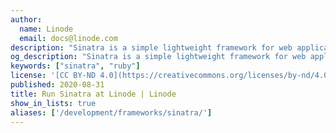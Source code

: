 ```yaml
---
author:
  name: Linode
  email: docs@linode.com
description: "Sinatra is a simple lightweight framework for web application development in the Ruby programming language. Rather than providing a complete development system, Sinatra provides a basic URL-mapping system that developers can use to create powerful custom applications."
og_description: "Sinatra is a simple lightweight framework for web application development in the Ruby programming language. Rather than providing a complete development system, Sinatra provides a basic URL-mapping system that developers can use to create powerful custom applications."
keywords: ["sinatra", "ruby"]
license: '[CC BY-ND 4.0](https://creativecommons.org/licenses/by-nd/4.0)'
published: 2020-08-31
title: Run Sinatra at Linode | Linode
show_in_lists: true
aliases: ['/development/frameworks/sinatra/']
---
```



